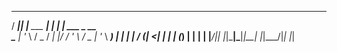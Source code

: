   ____  _               _    _                 
 / ___|| |__   ___  ___| | _| |__   ___  _ __  
 \___ \| '_ \ / _ \/ __| |/ / '_ \ / _ \| '_ \ 
  ___) | | | |  __/ (__|   <| | | | (_) | | | |
 |____/|_| |_|\___|\___|_|\_\_| |_|\___/|_| |_|
                                               
